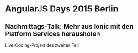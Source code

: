 # AngularJS Days 2015 Berlin

## Nachmittags-Talk: Mehr aus Ionic mit den Platform Services herausholen

Live-Coding-Projekt des zweiten Teil